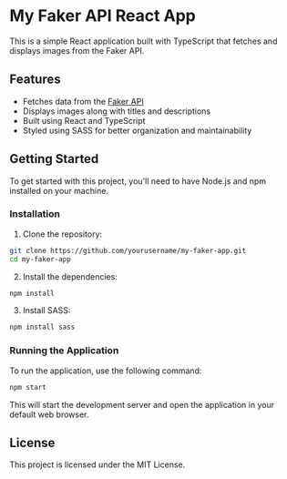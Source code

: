 # My Faker API React App

This is a simple React application built with TypeScript that fetches and displays images from the Faker API.

## Features

- Fetches data from the [Faker API](https://fakerapi.it/api/v1/images?_width=380)
- Displays images along with titles and descriptions
- Built using React and TypeScript
- Styled using SASS for better organization and maintainability

## Getting Started

To get started with this project, you'll need to have Node.js and npm installed on your machine.

### Installation

1. Clone the repository:

```bash
git clone https://github.com/yourusername/my-faker-app.git
cd my-faker-app
```

2. Install the dependencies:

```bash
npm install
```

3. Install SASS:

```bash
npm install sass
```

### Running the Application

To run the application, use the following command:

```bash
npm start
```

This will start the development server and open the application in your default web browser.

## License

This project is licensed under the MIT License.